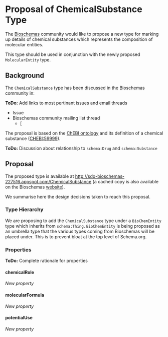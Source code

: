 # Proposal of ChemicalSubstance Type

The [Bioschemas](https://bioschemas.org) community would like to propose a new type for marking up details of chemical substances which represents the composition of molecular entities. 

This type should be used in conjunction with the newly proposed `MolecularEntity` type.

## Background

The `ChemicalSubstance` type has been discussed in the Bioschemas community in:

**ToDo:** Add links to most pertinant issues and email threads

- Issue
- Bioschemas community mailing list thread
  - [

The proposal is based on the [ChEBI ontology](https://www.ebi.ac.uk/chebi/) and its definition of a chemical substance ([CHEBI:59999](https://www.ebi.ac.uk/chebi/searchId.do?chebiId=CHEBI%3A59999)).

**ToDo:** Discussion about relationship to `schema:Drug` and `schema:Substance`

## Proposal

The proposed type is available at http://sdo-bioschemas-227516.appspot.com/ChemicalSubstance (a cached copy is also available on the Bioschemas [website](https://bioschemas.org/types/ChemicalSubstance/)).

We summarise here the design decisions taken to reach this proposal.

### Type Hierarchy

We are proposing to add the `ChemicalSubstance` type under a `BioChemEntity` type which inherits from `schema:Thing`. `BioChemEntity` is being proposed as an umbrella type that the various types coming from Bioschemas will be placed under. This is to prevent bloat at the top level of Schema.org. 

### Properties

**ToDo:** Complete rationale for properties 

#### chemicalRole

*New property*



#### molecularFormula

*New property*



#### potentialUse

*New property*

